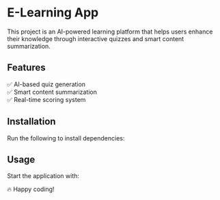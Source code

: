# E-Learning App  
This project is an AI-powered learning platform that helps users enhance their knowledge through interactive quizzes and smart content summarization.  

## Features  
✅ AI-based quiz generation  
✅ Smart content summarization  
✅ Real-time scoring system  

## Installation  
Run the following to install dependencies:  

## Usage  
Start the application with:  

🔥 Happy coding!
